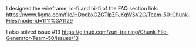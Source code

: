 I designed the wireframe, lo-fi and hi-fi of the FAQ section
link: https://www.figma.com/file/HDodbxGZGTlpZFJKqWSV2C/Team-50-Chunk-Files?node-id=1111%3A1129

I also solved issue #13 https://github.com/zuri-training/Chunk-File-Generator-Team-50/issues/13

